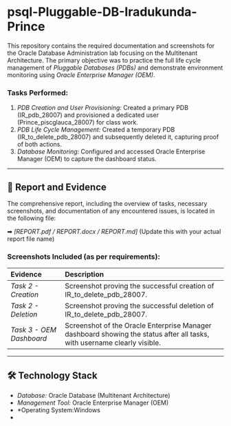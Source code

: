 # psql-Pluggable-DB-Iradukunda-Prince

This repository contains the required documentation and screenshots for the Oracle Database Administration lab focusing on the Multitenant Architecture. The primary objective was to practice the full life cycle management of *Pluggable Databases (PDBs)* and demonstrate environment monitoring using *Oracle Enterprise Manager (OEM)*.

### Tasks Performed:

1.  *PDB Creation and User Provisioning:* Created a primary PDB (IR_pdb_28007) and provisioned a dedicated user (Prince_piscglauca_28007) for class work.
2.  *PDB Life Cycle Management:* Created a temporary PDB (IR_to_delete_pdb_28007) and subsequently deleted it, capturing proof of both actions.
3.  *Database Monitoring:* Configured and accessed Oracle Enterprise Manager (OEM) to capture the dashboard status.

---

## 📁 Report and Evidence

The comprehensive report, including the overview of tasks, necessary screenshots, and documentation of any encountered issues, is located in the following file:

➡ *[REPORT.pdf / REPORT.docx / REPORT.md]* (Update this with your actual report file name)

### Screenshots Included (as per requirements):

| Evidence | Description |
| :--- | :--- |
| *Task 2 - Creation* | Screenshot proving the successful creation of IR_to_delete_pdb_28007. |
| *Task 2 - Deletion* | Screenshot proving the successful deletion of IR_to_delete_pdb_28007. |
| *Task 3 - OEM Dashboard* | Screenshot of the Oracle Enterprise Manager dashboard showing the status after all tasks, with username clearly visible. |

---

## 🛠 Technology Stack

* *Database:* Oracle Database (Multitenant Architecture)
* *Management Tool:* Oracle Enterprise Manager (OEM)
* *Operating System:Windows
* 
